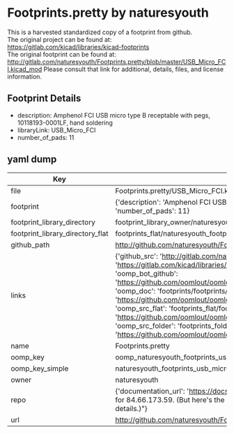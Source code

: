 # Footprints.pretty by naturesyouth  
This is a harvested standardized copy of a footprint from github.  
The original project can be found at:  
https://gitlab.com/kicad/libraries/kicad-footprints  
The original footprint can be found at:
http://gitlab.com/naturesyouth/Footprints.pretty/blob/master/USB_Micro_FCI.kicad_mod
Please consult that link for additional, details, files, and license information.  
## Footprint Details
* description: Amphenol FCI USB micro type B receptable with pegs, 10118193-0001LF, hand soldering  
* libraryLink: USB_Micro_FCI  
* number_of_pads: 11  
## yaml dump  
| Key | Value |  
| --- | --- |  
| file | Footprints.pretty/USB_Micro_FCI.kicad_mod |  
| footprint | {'description': 'Amphenol FCI USB micro type B receptable with pegs, 10118193-0001LF, hand soldering', 'libraryLink': 'USB_Micro_FCI', 'number_of_pads': 11} |  
| footprint_library_directory | footprint_library_owner/naturesyouth_Footprints.pretty |  
| footprint_library_directory_flat | footprints_flat/naturesyouth_footprints_usb_micro_fci/working |  
| github_path | http://github.com/naturesyouth/Footprints.pretty/blob/master/USB_Micro_FCI.kicad_mod |  
| links | {'github_src': 'http://gitlab.com/naturesyouth/Footprints.pretty/blob/master/USB_Micro_FCI.kicad_mod', 'github_src_repo': 'https://gitlab.com/kicad/libraries/kicad-footprints', 'oomp_bot': 'footprints/naturesyouth_footprints_usb_micro_fci/working', 'oomp_bot_github': 'https://github.com/oomlout/oomlout_oomp_footprint_bot/tree/main/footprints/naturesyouth_footprints_usb_micro_fci/working', 'oomp_doc': 'footprints/footprints/naturesyouth/Footprints/USB_Micro_FCI/working/', 'oomp_doc_github': 'https://github.com/oomlout/oomlout_oomp_footprint_doc/tree/main/footprints/footprints/naturesyouth/Footprints/USB_Micro_FCI/working', 'oomp_src_flat': 'footprints_flat/footprints_flat/naturesyouth_footprints_usb_micro_fci/working', 'oomp_src_flat_github': 'https://github.com/oomlout/oomlout_oomp_footprint_src/tree/main/footprints_flat/naturesyouth_footprints_usb_micro_fci/working', 'oomp_src_folder': 'footprints_folder/footprints_folder/naturesyouth/Footprints/USB_Micro_FCI/working', 'oomp_src_folder_github': 'https://github.com/oomlout/oomlout_oomp_footprint_src/tree/main/footprints_folder/naturesyouth/Footprints/USB_Micro_FCI/working'} |  
| name | Footprints.pretty |  
| oomp_key | oomp_naturesyouth_footprints_usb_micro_fci |  
| oomp_key_simple | naturesyouth_footprints_usb_micro_fci |  
| owner | naturesyouth |  
| repo | {'documentation_url': 'https://docs.github.com/rest/overview/resources-in-the-rest-api#rate-limiting', 'message': "API rate limit exceeded for 84.66.173.59. (But here's the good news: Authenticated requests get a higher rate limit. Check out the documentation for more details.)"} |  
| url | http://github.com/naturesyouth/Footprints.pretty |  

